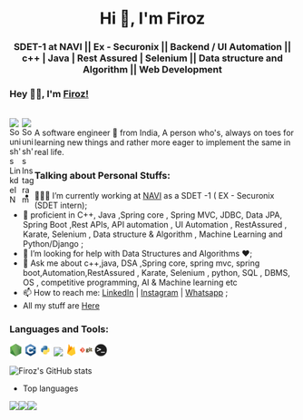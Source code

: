 <h1 align="center">Hi 👋, I'm Firoz</h1>
<h3 align="center">  SDET-1 at NAVI || Ex - Securonix ||  Backend / UI Automation   || c++ | Java | Rest Assured | Selenium   ||    Data structure and Algorithm     ||     Web Development 

  
  ### Hey 👋🏽, I'm [Firoz!](https://www.linkedin.com/in/firoz-kumar-163264188/) 

<br/>
  


<a href="https://www.linkedin.com/in/firoz-kumar-163264188/">
  <img align="left" alt="Sounish's LinkdeIN" width="22px" src="https://cdn.jsdelivr.net/npm/simple-icons@v3/icons/linkedin.svg" />
</a>

<a href="https://www.instagram.com/aju.exe_/">
  <img align="left" alt="Sounish's Instagram" width="22px" src="https://cdn.jsdelivr.net/npm/simple-icons@v3/icons/instagram.svg" />
</a>


<br />
 A software engineer 🚀 from India, A person who's, always on toes for learning new things and rather more eager to implement the same in real life. 

  
###  **Talking about Personal Stuffs:**

- 👨🏽‍💻 I’m currently working at [NAVI](https://navi.com/) as a SDET -1 ( EX  - Securonix (SDET intern);
- 🌱 proficient in C++, Java ,Spring core , Spring MVC, JDBC, Data JPA, Spring Boot ,Rest APIs,  API automation , UI Automation , RestAssured , Karate, Selenium , Data structure & Algorithm , Machine Learning and Python/Django ;
- 🤔 I’m looking for help with Data Structures and Algorithms ❤;
- 💬 Ask me about c++,java, DSA ,Spring core, spring mvc, spring boot,Automation,RestAssured , Karate, Selenium , python, SQL , DBMS, OS , competitive programming, AI & Machine learning etc
- 📫 How to reach me: [LinkedIn](https://www.linkedin.com/in/firoz-kumar-163264188/) | [Instagram](https://www.instagram.com/aju.exe_/) | [Whatsapp](https://wa.me/message/IHV6SFCVVAB4H1) ;
- All my stuff are [Here](https://github.com/Firoz-Thakur?tab=repositories)

### **Languages and Tools:**  


<code><img height="22" src="https://raw.githubusercontent.com/github/explore/80688e429a7d4ef2fca1e82350fe8e3517d3494d/topics/nodejs/nodejs.png"></code>
<code><img height="22" src="https://raw.githubusercontent.com/github/explore/80688e429a7d4ef2fca1e82350fe8e3517d3494d/topics/cpp/cpp.png"></code>
<code><img height="22" src="https://raw.githubusercontent.com/github/explore/80688e429a7d4ef2fca1e82350fe8e3517d3494d/topics/python/python.png"></code>
<code><img height="22" src="https://raw.githubusercontent.com/github/explore/80688e429a7d4ef2fca1e82350fe8e3517d3494d/topics/postgres/postgres.png"></code>
<code><img height="22" src="https://raw.githubusercontent.com/github/explore/80688e429a7d4ef2fca1e82350fe8e3517d3494d/topics/firebase/firebase.png"></code>
<code><img height="22" src="https://raw.githubusercontent.com/github/explore/80688e429a7d4ef2fca1e82350fe8e3517d3494d/topics/git/git.png"></code>
<code><img height="22" src="https://raw.githubusercontent.com/github/explore/80688e429a7d4ef2fca1e82350fe8e3517d3494d/topics/terminal/terminal.png"></code>


  
![Firoz's GitHub stats](https://github-readme-stats.vercel.app/api?username=Firoz-Thakur&include_all_commits=true)
 
 - Top languages


 <img src="https://i.giphy.com/media/IdyAQJVN2kVPNUrojM/200.webp" width="100"><img src="https://i.giphy.com/media/LMt9638dO8dftAjtco/200.webp" width="100"><img src="https://i.giphy.com/media/KzJkzjggfGN5Py6nkT/200.webp" width="100">

